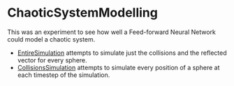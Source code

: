 # ChaoticSystemModelling
This was an experiment to see how well a Feed-forward Neural Network could model a chaotic system.

- [EntireSimulation](EntireSimulation) attempts to simulate just the collisions and the reflected vector for every sphere.
- [CollisionsSimulation](CollisionsSimulation) attempts to simulate every position of a sphere at each timestep of the simulation.
